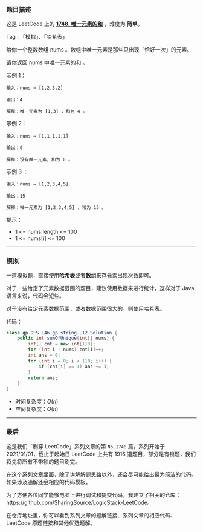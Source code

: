 ### 题目描述

这是 LeetCode 上的 **[1748. 唯一元素的和](https://leetcode-cn.com/problems/sum-of-unique-elements/solution/mo-ni-ti-po-su-jie-fa-by-ac_oier-ff69/)** ，难度为 **简单**。

Tag : 「模拟」、「哈希表」



给你一个整数数组 nums 。数组中唯一元素是那些只出现「恰好一次」的元素。

请你返回 nums 中唯一元素的和 。




示例 1：
```
输入：nums = [1,2,3,2]

输出：4

解释：唯一元素为 [1,3] ，和为 4 。
```
示例 2：
```
输入：nums = [1,1,1,1,1]

输出：0

解释：没有唯一元素，和为 0 。
```
示例 3 ：
```
输入：nums = [1,2,3,4,5]

输出：15

解释：唯一元素为 [1,2,3,4,5] ，和为 15 。
```

提示：
* 1 <= nums.length <= 100
* 1 <= nums[i] <= 100

---

### 模拟

一道模拟题，直接使用**哈希表**或者**数组**来存元素出现次数即可。

对于一些给定了元素数据范围的题目，建议使用数据来进行统计，这样对于 Java 语言来说，代码会短些。

对于没有给定元素数据范围，或者数据范围很大的，则使用哈希表。

代码：
```Java []
class gp.DFS.L46.gp.string.L12.Solution {
    public int sumOfUnique(int[] nums) {
        int[] cnt = new int[110];
        for (int i : nums) cnt[i]++;
        int ans = 0;
        for (int i = 0; i < 110; i++) {
            if (cnt[i] == 1) ans += i;
        }
        return ans;
    }
}
```
* 时间复杂度：$O(n)$
* 空间复杂度：$O(n)$

---

### 最后

这是我们「刷穿 LeetCode」系列文章的第 `No.1748` 篇，系列开始于 2021/01/01，截止于起始日 LeetCode 上共有 1916 道题目，部分是有锁题，我们将先将所有不带锁的题目刷完。

在这个系列文章里面，除了讲解解题思路以外，还会尽可能给出最为简洁的代码。如果涉及通解还会相应的代码模板。

为了方便各位同学能够电脑上进行调试和提交代码，我建立了相关的仓库：https://github.com/SharingSource/LogicStack-LeetCode。

在仓库地址里，你可以看到系列文章的题解链接、系列文章的相应代码、LeetCode 原题链接和其他优选题解。

